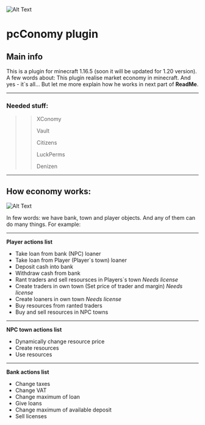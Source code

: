 ![Alt Text](https://github.com/j1sk1ss/pcConomy.PC/blob/master/cover1.png)
# pcConomy plugin
## Main info
This is a plugin for minecraft 1.16.5 (soon it will be updated for 1.20 version). A few words about: This plugin realise market economy in minecraft. And yes - it`s all... But let me more explain how he works in next part of **ReadMe**.

----------------------------------------
### Needed stuff:

>> XConomy
>> 
>> Vault
>> 
>> Citizens
>> 
>> LuckPerms
>> 
>> Denizen
----------------------------------------
## How economy works:
![Alt Text](https://github.com/j1sk1ss/pcConomy.PC/blob/master/cover2.png)

In few words: we have bank, town and player objects. And any of them can do many things. For example:

----------------------------------------
**Player actions list**
- Take loan from bank (NPC) loaner
- Take loan from Player (Player`s town) loaner
- Deposit cash into bank
- Withdraw cash from bank
- Rant traders and sell resoursces in Players`s town *Needs license*
- Create traders in own town (Set price of trader and margin) *Needs license*
- Create loaners in own town *Needs license*
- Buy resources from ranted traders
- Buy and sell resources in NPC towns
----------------------------------------
**NPC town actions list**
- Dynamically change resource price
- Create resources
- Use resources
----------------------------------------
**Bank actions list**
- Change taxes
- Change VAT
- Change maximum of loan
- Give loans
- Change maximum of available deposit
- Sell licenses
